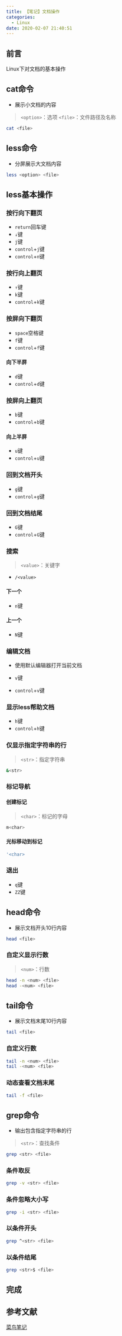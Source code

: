 ```yaml
---
title: 【笔记】文档操作
categories:
  - Linux
date: 2020-02-07 21:40:51
---
```


## 前言

Linux下对文档的基本操作

<!-- more -->

## cat命令

- 展示小文档的内容

> `<option>`：选项
> `<file>`：文件路径及名称

``` sh
cat <file>
```

## less命令

- 分屏展示大文档内容

``` sh
less <option> <file>
```

## less基本操作

### 按行向下翻页

- `return`回车键
- `↓`键
- `j`键
- `control`+`j`键
- `control`+`n`键

### 按行向上翻页

- `↑`键
- `k`键
- `control`+`k`键

### 按屏向下翻页

- `space`空格键
- `f`键
- `control`+`f`键

#### 向下半屏

- `d`键
- `control`+`d`键

### 按屏向上翻页

- `b`键
- `control`+`b`键

#### 向上半屏

- `u`键
- `control`+`u`键

### 回到文档开头

- `g`键
- `control`+`g`键

### 回到文档结尾

- `G`键
- `control`+`G`键

### 搜索

> `<value>`：关键字

- `/<value>`

#### 下一个

- `n`键

#### 上一个

- `N`键

### 编辑文档

- 使用默认编辑器打开当前文档

- `v`键
- `control`+`v`键

### 显示less帮助文档

- `h`键
- `control`+`h`键

### 仅显示指定字符串的行

> `<str>`：指定字符串

``` sh
&<str>
```

### 标记导航

#### 创建标记

> `<char>`：标记的字母

``` sh
m<char>
```

#### 光标移动到标记

``` sh
'<char>
```

### 退出

- `q`键
- `ZZ`键

## head命令

- 展示文档开头10行内容

``` sh
head <file>
```

### 自定义显示行数

> `<num>`：行数

``` sh
head -n <num> <file>
head -<num> <file>
```

## tail命令

- 展示文档末尾10行内容

``` sh
tail <file>
```

### 自定义行数

``` sh
tail -n <num> <file>
tail -<num> <file>
```

### 动态查看文档末尾

``` sh
tail -f <file>
```

## grep命令

- 输出包含指定字符串的行

> `<str>`：查找条件

``` sh
grep <str> <file>
```

### 条件取反

``` sh
grep -v <str> <file>
```

### 条件忽略大小写

``` sh
grep -i <str> <file>
```

### 以条件开头

``` sh
grep ^<str> <file>
```

### 以条件结尾

``` sh
grep <str>$ <file>
```

## 完成

## 参考文献

[菜鸟笔记](https://www.runoob.com/linux/linux-comm-less.html)

